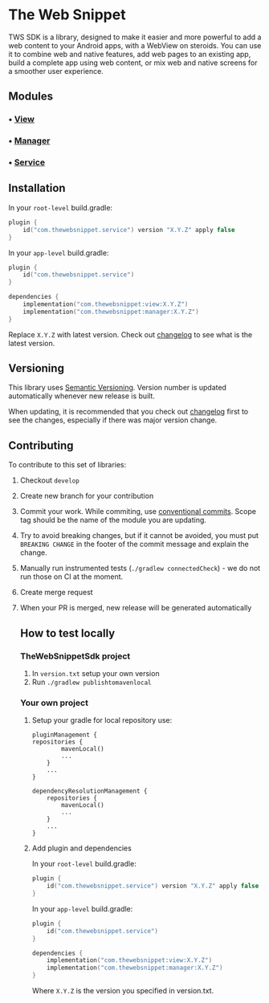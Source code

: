 # The Web Snippet

TWS SDK is a library, designed to make it easier and more powerful to add a web content to your Android apps, with a WebView on
steroids.
You can use it to combine web and native features, add web pages to an existing app, build a complete app using web content,
or mix web and native screens for a smoother user experience.

## Modules

### • [View](view/README.MD)
### • [Manager](manager/README.MD)
### • [Service](service/README.MD)

## Installation

In your `root-level` build.gradle:

```kotlin
plugin {
    id("com.thewebsnippet.service") version "X.Y.Z" apply false
}
```

In your `app-level` build.gradle:

```kotlin
plugin {
    id("com.thewebsnippet.service")
}

dependencies {
    implementation("com.thewebsnippet:view:X.Y.Z")
    implementation("com.thewebsnippet:manager:X.Y.Z")
}
```

Replace `X.Y.Z` with latest version. Check out [changelog](CHANGELOG.MD) to see what is the latest version.

## Versioning

This library uses [Semantic Versioning](https://semver.org/). Version number is updated automatically whenever new release is
built.

When updating, it is recommended that you check out [changelog](CHANGELOG.MD) first to see the changes, especially if there was
major version change.

## Contributing

To contribute to this set of libraries:

1. Checkout `develop`
2. Create new branch for your contribution
3. Commit your work. While commiting, use [conventional commits](https://www.conventionalcommits.org/en/v1.0.0/). Scope tag should
   be the name of the module you are updating.
4. Try to avoid breaking changes, but if it cannot be avoided, you must put `BREAKING CHANGE` in the footer of the commit message
   and explain the change.
5. Manually run instrumented tests (`./gradlew connectedCheck`) - we do not run those on CI at the moment.
6. Create merge request
7. When your PR is merged, new release will be generated automatically

   ## How to test locally

   ### TheWebSnippetSdk project

    1. In `version.txt` setup your own version
    2. Run `./gradlew publishtomavenlocal`

   ### Your own project

    1. Setup your gradle for local repository use:

        ```
        pluginManagement {
        repositories {
                mavenLocal()
                ...
            }
            ...
        }

        dependencyResolutionManagement {
            repositories {
                mavenLocal()
                ...
            }
            ...
        }
        ```

    2. Add plugin and dependencies

       In your `root-level` build.gradle:
        ```kotlin
        plugin {
            id("com.thewebsnippet.service") version "X.Y.Z" apply false
        }
        ```

       In your `app-level` build.gradle:
        ```kotlin
        plugin {
            id("com.thewebsnippet.service")
        }

        dependencies {
            implementation("com.thewebsnippet:view:X.Y.Z")
            implementation("com.thewebsnippet:manager:X.Y.Z")
        }
        ```
       Where `X.Y.Z` is the version you specified in version.txt.
